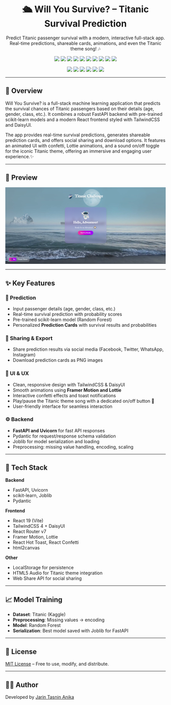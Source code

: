 <h1 align="center">🛳 Will You Survive? – Titanic Survival Prediction</h1>

<p align="center">
  Predict Titanic passenger survival with a modern, interactive full-stack app.  
  Real-time predictions, shareable cards, animations, and even the Titanic theme song! 🎶
</p>

<p align="center">
  <!-- Frontend Badges -->
  <img src="https://img.shields.io/badge/React-61DAFB?style=flat-square&logo=react&logoColor=black"/>
  <img src="https://img.shields.io/badge/React Router-DD0031?style=flat-square&logo=react-router&logoColor=white"/>
  <img src="https://img.shields.io/badge/TailwindCSS-38B2AC?style=flat-square&logo=tailwind-css&logoColor=white"/>
  <img src="https://img.shields.io/badge/DaisyUI-FF49DB?style=flat-square"/>
  <img src="https://img.shields.io/badge/Framer Motion-0055FF?style=flat-square"/>
  <img src="https://img.shields.io/badge/Lottie-FF4500?style=flat-square"/>
  <img src="https://img.shields.io/badge/React Hot Toast-FF3C00?style=flat-square"/>
  <img src="https://img.shields.io/badge/React Confetti-FF69B4?style=flat-square"/>
  <img src="https://img.shields.io/badge/html2canvas-00CFFF?style=flat-square"/>
  <img src="https://img.shields.io/badge/LocalForage-6A0DAD?style=flat-square"/>
</p>

<p align="center">
  <!-- Backend / ML Badges -->
  <img src="https://img.shields.io/badge/Python-3776AB?style=flat-square&logo=python&logoColor=white"/>
  <img src="https://img.shields.io/badge/FastAPI-005571?style=flat-square&logo=fastapi"/>
  <img src="https://img.shields.io/badge/Uvicorn-1CA0F2?style=flat-square"/>
  <img src="https://img.shields.io/badge/scikit--learn-F7931E?style=flat-square&logo=scikit-learn&logoColor=white"/>
  <img src="https://img.shields.io/badge/Joblib-FF9900?style=flat-square"/>
  <img src="https://img.shields.io/badge/Pydantic-4BC0C0?style=flat-square"/>
</p>

---

## 🧾 Overview

Will You Survive? is a full-stack machine learning application that predicts the survival chances of Titanic passengers based on their details (age, gender, class, etc.). It combines a robust FastAPI backend with pre-trained scikit-learn models and a modern React frontend styled with TailwindCSS and DaisyUI.

The app provides real-time survival predictions, generates shareable prediction cards, and offers social sharing and download options. It features an animated UI with confetti, Lottie animations, and a sound on/off toggle for the iconic Titanic theme, offering an immersive and engaging user experience.✨ 

---

## 📸 Preview

<p align="center">
  <img src="public/preview.PNG" alt="Titanic App Preview" width="800"/>
</p>

---

## ✨ Key Features

### 🎯 Prediction
- Input passenger details (age, gender, class, etc.)
- Real-time survival prediction with probability scores
- Pre-trained scikit-learn model (Random Forest)
- Personalized **Prediction Cards** with survival results and probabilities

### 🔗 Sharing & Export
- Share prediction results via social media (Facebook, Twitter, WhatsApp, Instagram)
- Download prediction cards as PNG images

### 🎨 UI & UX
- Clean, responsive design with TailwindCSS & DaisyUI
- Smooth animations using **Framer Motion and Lottie**
- Interactive confetti effects and toast notifications
- Play/pause the Titanic theme song with a dedicated on/off button 🎵
- User-friendly interface for seamless interaction

### ⚙️ Backend
- **FastAPI and Uvicorn** for fast API responses
- Pydantic for request/response schema validation
- Joblib for model serialization and loading
- Preprocessing: missing value handling, encoding, scaling

---

## 🚀 Tech Stack

**Backend**  
- FastAPI, Uvicorn  
- scikit-learn, Joblib  
- Pydantic  

**Frontend**  
- React 19 (Vite)  
- TailwindCSS 4 + DaisyUI  
- React Router v7  
- Framer Motion, Lottie  
- React Hot Toast, React Confetti  
- html2canvas  

**Other**  
- LocalStorage for persistence  
- HTML5 Audio for Titanic theme integration  
- Web Share API for social sharing  

---

## 📈 Model Training
- **Dataset**: Titanic (Kaggle)  
- **Preprocessing**: Missing values → encoding  
- **Model**: Random Forest  
- **Serialization**: Best model saved with Joblib for FastAPI  

---

## 📜 License

[MIT License](./LICENSE) – Free to use, modify, and distribute.

---

## 👩‍💻 Author

Developed by [Jarin Tasnin Anika](https://github.com/tasninanika)
